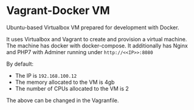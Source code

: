 # Vagrant-Docker VM #

Ubuntu-based Virtualbox VM prepared for development
with Docker.

It uses Virtualbox and Vagrant to create and provision
a virtual machine. The machine has docker with docker-compose.
It additionally has Nginx and PHP7 with Adminer running 
under `` http://<<IP>>:8080 ``

By default:
 - The IP is `` 192.168.100.12 ``
 - The memory allocated to the VM is 4gb
 - The number of CPUs allocated to the VM is 2


The above can be changed in the Vagranfile.
